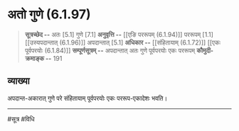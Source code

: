 # अतो गुणे (6.1.97)
> **सूत्रच्छेद --** अतः [5.1] गुणे [7.1]
> **अनुवृत्ति --** [[एङि पररूपम् (6.1.94)]] पररूपम् [1.1] [[उस्यपदान्तात् (6.1.96)]] अपदान्तात् [5.1]
> **अधिकार --** [[संहितायाम् (6.1.72)]] [[एकः पूर्वपरयोः (6.1.84)]]
> **सम्पूर्णसूत्रम् --** अपदान्तात् अतः गुणे पूर्वपरयोः एकः पररूपम्
> **कौमुदी-क्रमाङ्क --** 191

## व्याख्या

अपदान्त-अकारात् गुणे परे संहितायाम् पूर्वपरयोः एकः पररूप-एकादेशः भवति।

---
#सूत्र #विधि 
